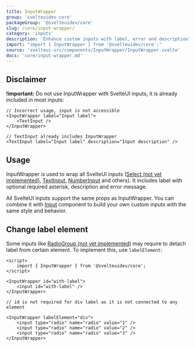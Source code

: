 ```yaml
---
title: InputWrapper
group: 'svelteuidev-core'
packageGroup: '@svelteuidev/core'
slug: /core/input-wrapper/
category: 'inputs'
description: 'Enhance custom inputs with label, error and description'
import: "import { InputWrapper } from '@svelteuidev/core';"
source: 'svelteui-src/components/InputWrapper/InputWrapper.svelte'
docs: 'core/input-wrapper.md'
---
```


<script>
    import { Demo, InputWrapperDemos } from '@svelteuidev/demos';
    import { Heading } from 'components';
</script>

<Heading />

## Disclaimer

**!important:** Do not use InputWrapper with SvelteUI inputs, it is already included in most inputs:

```svelte
// Incorrect usage, input is not accessible
<InputWrapper label="Input label">
	<TextInput />
</InputWrapper>

// TextInput already includes InputWrapper
<TextInput label="Input label" description="Input description" />
```

## Usage

InputWrapper is used to wrap all SvelteUI inputs ([Select (not yet implemented)](core/select), [TextInput](core/text-input), [NumberInput](core/number-input) and others).
It includes label with optional required asterisk, description and error message.

All SvelteUI inputs support the same props as InputWrapper. You can combine it with [Input](core/input) component
to build your own custom inputs with the same style and behavior.

<Demo demo={InputWrapperDemos.configurator} />

## Change label element

Some inputs like [RadioGroup (not yet implemented)](/core/radio-group/) may require to detach label from certain element.
To implement this, use `labelElement`:

```svelte
<script>
	import { InputWrapper } from '@svelteuidev/core';
</script>

<InputWrapper id="with-label">
	<input id="with-label" />
</InputWrapper>

// id is not required for div label as it is not connected to any element

<InputWrapper labelElement="div">
	<input type="radio" name="radio" value="1" />
	<input type="radio" name="radio" value="2" />
	<input type="radio" name="radio" value="3" />
</InputWrapper>
```
